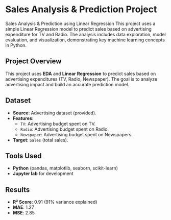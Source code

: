 # Sales Analysis & Prediction Project
Sales Analysis &amp; Prediction using Linear Regression This project uses a simple Linear Regression model to predict sales based on advertising expenditure for TV and Radio. The analysis includes data exploration, model evaluation, and visualization, demonstrating key machine learning concepts in Python.

## Project Overview
This project uses **EDA** and **Linear Regression** to predict sales based on advertising expenditures (TV, Radio, Newspaper). The goal is to analyze advertising impact and build an accurate prediction model.

## Dataset
- **Source**: Advertising dataset (provided).  
- **Features**:  
   - `TV`: Advertising budget spent on TV.  
   - `Radio`: Advertising budget spent on Radio.  
   - `Newspaper`: Advertising budget spent on Newspapers.  
- **Target**: `Sales` (total sales).

## Tools Used
- **Python** (pandas, matplotlib, seaborn, scikit-learn)
- **Jupyter lab** for development

## Results
- **R² Score**: 0.91 (91% variance explained)  
- **MAE**: 1.27  
- **MSE**: 2.85  
